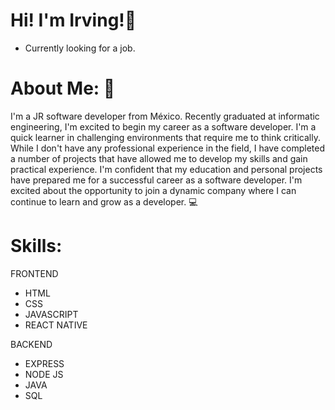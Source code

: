 # Hi! I'm Irving!👋
- Currently looking for a job.
# About Me: 📑
I'm a JR software developer from México.
Recently graduated at informatic engineering, I'm excited to begin my career as a software developer.  I'm a quick learner in challenging environments that require me to think critically. While I don't have any professional experience in the field, I have completed a number of projects that have allowed me to develop my skills and gain practical experience. I'm confident that my education and personal projects have prepared me for a successful career as a software developer.
I'm excited about the opportunity to join a dynamic company where I can continue to learn and grow as a developer.
💻
# Skills:
FRONTEND
- HTML
- CSS
- JAVASCRIPT
- REACT NATIVE

BACKEND
- EXPRESS
- NODE JS
- JAVA
- SQL
